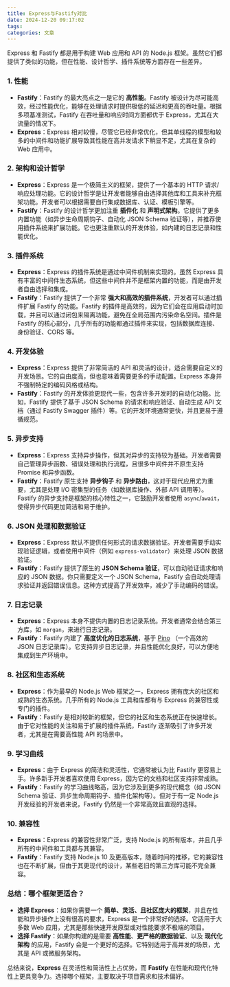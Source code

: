 ```yaml
---
title: Express与Fastify对比
date: 2024-12-20 09:17:02
tags:
categories: 文章
---
```

Express 和 Fastify 都是用于构建 Web 应用和 API 的 Node.js 框架。虽然它们都提供了类似的功能，但在性能、设计哲学、插件系统等方面存在一些差异。

### 1. **性能**
   - **Fastify**：Fastify 的最大亮点之一是它的 **高性能**。Fastify 被设计为尽可能高效，经过性能优化，能够在处理请求时提供极低的延迟和更高的吞吐量。根据多项基准测试，Fastify 在吞吐量和响应时间方面都优于 Express，尤其在大流量的情况下。
   - **Express**：Express 相对较慢，尽管它已经非常优化，但其单线程的模型和较多的中间件和功能扩展导致其性能在高并发请求下稍显不足，尤其在复杂的 Web 应用中。

### 2. **架构和设计哲学**
   - **Express**：Express 是一个极简主义的框架，提供了一个基本的 HTTP 请求/响应处理功能。它的设计哲学是让开发者能够自由选择其他库和工具来补充框架功能。开发者可以根据需要自行集成数据库、认证、模板引擎等。
   - **Fastify**：Fastify 的设计哲学更加注重 **插件化** 和 **声明式架构**。它提供了更多内置功能（如异步生命周期钩子、自动化 JSON Schema 验证等），并推荐使用插件系统来扩展功能。它也更注重默认的开发体验，如内建的日志记录和性能优化。

### 3. **插件系统**
   - **Express**：Express 的插件系统是通过中间件机制来实现的。虽然 Express 具有丰富的中间件生态系统，但这些中间件并不是框架内置的功能，而是由开发者自由选择和集成。
   - **Fastify**：Fastify 提供了一个非常 **强大和高效的插件系统**，开发者可以通过插件扩展 Fastify 的功能。Fastify 的插件是高效的，因为它们会在应用启动时加载，并且可以通过闭包来隔离功能，避免在全局范围内污染命名空间。插件是 Fastify 的核心部分，几乎所有的功能都通过插件来实现，包括数据库连接、身份验证、CORS 等。

### 4. **开发体验**
   - **Express**：Express 提供了非常简洁的 API 和灵活的设计，适合需要自定义的开发场景。它的自由度高，但也意味着需要更多的手动配置。Express 本身并不强制特定的编码风格或结构。
   - **Fastify**：Fastify 的开发体验更现代一些，包含许多开发时的自动化功能。比如，Fastify 提供了基于 JSON Schema 的请求和响应验证、自动生成 API 文档（通过 Fastify Swagger 插件）等。它的开发环境通常更快，并且更易于遵循规范。

### 5. **异步支持**
   - **Express**：Express 支持异步操作，但其对异步的支持较为基础。开发者需要自己管理异步函数、错误处理和执行流程，且很多中间件并不原生支持 Promise 和异步函数。
   - **Fastify**：Fastify 原生支持 **异步钩子** 和 **异步路由**，这对于现代应用尤为重要，尤其是处理 I/O 密集型的任务（如数据库操作、外部 API 调用等）。Fastify 的异步支持是框架的核心特性之一，它鼓励开发者使用 `async`/`await`，使得异步代码更加简洁和易于维护。

### 6. **JSON 处理和数据验证**
   - **Express**：Express 默认不提供任何形式的请求数据验证。开发者需要手动实现验证逻辑，或者使用中间件（例如 `express-validator`）来处理 JSON 数据验证。
   - **Fastify**：Fastify 提供了原生的 **JSON Schema 验证**，可以自动验证请求和响应的 JSON 数据。你只需要定义一个 JSON Schema，Fastify 会自动处理请求验证并返回错误信息。这种方式提高了开发效率，减少了手动编码的错误。

### 7. **日志记录**
   - **Express**：Express 本身不提供内置的日志记录系统。开发者通常会结合第三方库，如 `morgan`，来进行日志记录。
   - **Fastify**：Fastify 内建了 **高度优化的日志系统**，基于 [Pino](https://github.com/pinojs/pino) （一个高效的 JSON 日志记录库）。它支持异步日志记录，并且性能优化良好，可以方便地集成到生产环境中。

### 8. **社区和生态系统**
   - **Express**：作为最早的 Node.js Web 框架之一，Express 拥有庞大的社区和成熟的生态系统。几乎所有的 Node.js 工具和库都有与 Express 的兼容性或专门的插件。
   - **Fastify**：Fastify 是相对较新的框架，但它的社区和生态系统正在快速增长。由于它对性能的关注和易于扩展的插件系统，Fastify 逐渐吸引了许多开发者，尤其是在需要高性能 API 的场景中。

### 9. **学习曲线**
   - **Express**：由于 Express 的简洁和灵活性，它通常被认为比 Fastify 更容易上手。许多新手开发者喜欢使用 Express，因为它的文档和社区支持非常成熟。
   - **Fastify**：Fastify 的学习曲线略高，因为它涉及到更多的现代概念（如 JSON Schema 验证、异步生命周期钩子、插件化架构等）。但对于有一定 Node.js 开发经验的开发者来说，Fastify 仍然是一个非常高效且直观的选择。

### 10. **兼容性**
   - **Express**：Express 的兼容性非常广泛，支持 Node.js 的所有版本，并且几乎所有的中间件和工具都与其兼容。
   - **Fastify**：Fastify 支持 Node.js 10 及更高版本，随着时间的推移，它的兼容性也在不断扩展，但由于其更现代的设计，某些老旧的第三方库可能不完全兼容。

### 总结：哪个框架更适合？
- **选择 Express**：如果你需要一个 **简单、灵活、且社区庞大的框架**，并且在性能和异步操作上没有很高的要求，Express 是一个非常好的选择。它适用于大多数 Web 应用，尤其是那些快速开发原型或对性能要求不极端的项目。
- **选择 Fastify**：如果你构建的是需要 **高性能**、**更严格的数据验证**、以及 **现代化架构** 的应用，Fastify 会是一个更好的选择。它特别适用于高并发的场景，尤其是 API 或微服务架构。

总结来说，**Express** 在灵活性和简洁性上占优势，而 **Fastify** 在性能和现代化特性上更具竞争力。选择哪个框架，主要取决于项目需求和技术偏好。